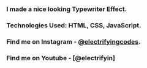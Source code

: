 ### I made a nice looking Typewriter Effect.

### Technologies Used: HTML, CSS, JavaScript.

### Find me on Instagram - [@electrifyingcodes][Instagram].
### Find me on Youtube - [@electrifyin]

[Instagram]: https://www.instagram.com/electrifyingcodes